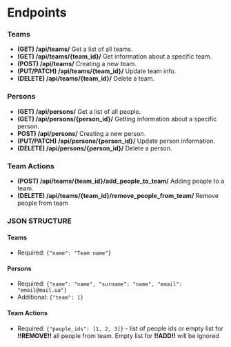 # **Endpoints**

### **Teams**

* **(GET) /api/teams/** Get a list of all teams.
* **(GET) /api/teams/{team_id}/** Get information about a specific team.
* **(POST) /api/teams/** Creating a new team.
* **(PUT/PATCH) /api/teams/{team_id}/** Update team info.
* **(DELETE) /api/teams/{team_id}/** Delete a team.

### **Persons**

* **(GET) /api/persons/** Get a list of all people.
* **(GET) /api/persons/{person_id}/** Getting information about a specific person.
* **POST) /api/persons/** Creating a new person.
* **(PUT/PATCH) /api/persons/{person_id}/** Update person information.
* **(DELETE) /api/persons/{person_id}/** Delete a person.

### **Team Actions**

* **(POST) /api/teams/{team_id}/add_people_to_team/** Adding people to a team.
* **(DELETE) /api/teams/{team_id}/remove_people_from_team/** Remove people from team

### **JSON STRUCTURE**
#### Teams
* Required: `{"name": "Team name"}`
#### Persons
* Required: `{"name": "name", "surname": "name", "email": "email@mail.ua"}`
* Additional: `{"team": 1}`
#### Team Actions
* Required: `{"people_ids": [1, 2, 3]}` - list of people ids or empty list for **!!REMOVE!!** all people from team. Empty list for **!!ADD!!** will be ignored